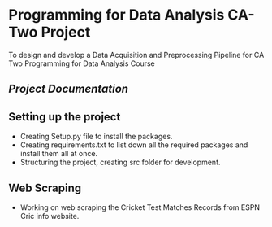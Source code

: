 # Programming for Data Analysis CA-Two Project

 To design and develop a Data Acquisition and Preprocessing Pipeline for CA Two Programming for Data Analysis Course

## *Project Documentation*

## Setting up the project

- Creating Setup.py file to install the packages.
- Creating requirements.txt to list down all the required packages and install them all at once.
- Structuring the project, creating src folder for development.

## Web Scraping

- Working on web scraping the Cricket Test Matches Records from ESPN Cric info website.